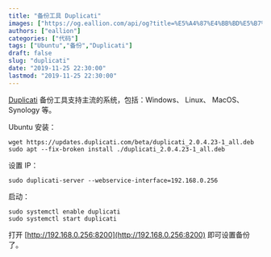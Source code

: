 ```yaml
---
title: "备份工具 Duplicati"
images: ["https://og.eallion.com/api/og?title=%E5%A4%87%E4%BB%BD%E5%B7%A5%E5%85%B7%20Duplicati"]
authors: ["eallion"]
categories: ["代码"]
tags: ["Ubuntu","备份","Duplicati"]
draft: false
slug: "duplicati"
date: "2019-11-25 22:30:00"
lastmod: "2019-11-25 22:30:00"
---
```


 [Duplicati](https://www.duplicati.com/download) 备份工具支持主流的系统，包括：Windows、 Linux、 MacOS、 Synology 等。

Ubuntu 安装：

```
wget https://updates.duplicati.com/beta/duplicati_2.0.4.23-1_all.deb
sudo apt --fix-broken install ./duplicati_2.0.4.23-1_all.deb
```

设置 IP：

```
sudo duplicati-server --webservice-interface=192.168.0.256
```

启动：

```
sudo systemctl enable duplicati
sudo systemctl start duplicati
```

打开 [http://192.168.0.256:8200](http://192.168.0.256:8200) 即可设置备份了。
